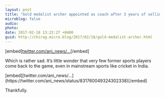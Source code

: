 ```yaml
---
layout: post
title: "Gold medalist archer appointed as coach after 3 years of selling oranges"
microblog: false
audio: 
photo: 
date: 2017-02-18 13:22:27 +0400
guid: http://chirag.micro.blog/2017/02/18/gold-medalist-archer.html
---
```

[embed][twitter.com/ani_news/...](https://twitter.com/ani_news/status/831500524549709824)[/embed]
<p>Which is rather sad. It’s little wonder that very few former sports players come back to the game, even in mainstream sports like cricket in India.</p>
[embed][twitter.com/ani_news/...](https://twitter.com/ani_news/status/831760049324302338)[/embed]
<p>Thankfully.</p>
